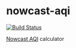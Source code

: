 # nowcast-aqi
[![Build Status](https://travis-ci.org/chatch/nowcast-aqi.svg?branch=master)](https://travis-ci.org/chatch/nowcast-aqi)

[Nowcast AQI](https://en.wikipedia.org/wiki/Nowcast_%28Air_Quality_Index) calculator
